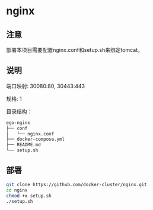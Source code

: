 # nginx

## 注意

部署本项目需要配置nginx.conf和setup.sh来绑定tomcat。

## 说明

端口映射: 30080:80, 30443:443

规格: 1

目录结构：

``` bash
ego-nginx
├── conf
│   └── nginx.conf
├── docker-compose.yml
├── README.md
└── setup.sh
```

## 部署

``` bash
git clone https://github.com/docker-cluster/nginx.git
cd nginx
chmod +x setup.sh
./setup.sh
```
